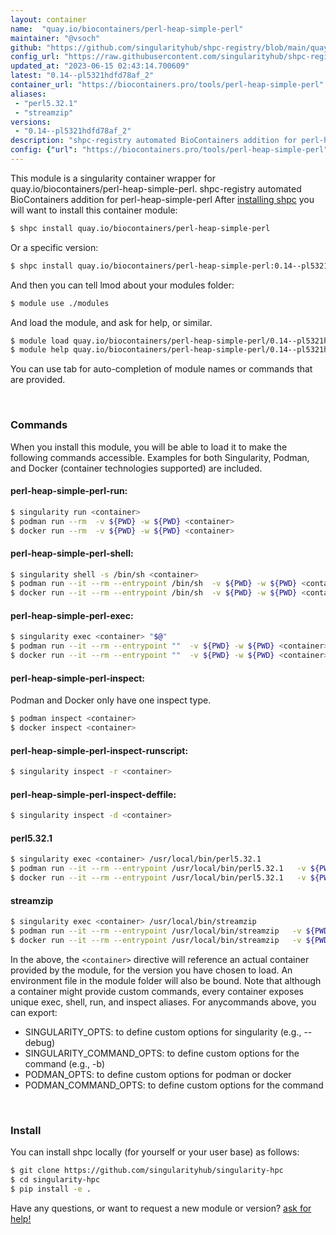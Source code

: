 ```yaml
---
layout: container
name:  "quay.io/biocontainers/perl-heap-simple-perl"
maintainer: "@vsoch"
github: "https://github.com/singularityhub/shpc-registry/blob/main/quay.io/biocontainers/perl-heap-simple-perl/container.yaml"
config_url: "https://raw.githubusercontent.com/singularityhub/shpc-registry/main/quay.io/biocontainers/perl-heap-simple-perl/container.yaml"
updated_at: "2023-06-15 02:43:14.700609"
latest: "0.14--pl5321hdfd78af_2"
container_url: "https://biocontainers.pro/tools/perl-heap-simple-perl"
aliases:
 - "perl5.32.1"
 - "streamzip"
versions:
 - "0.14--pl5321hdfd78af_2"
description: "shpc-registry automated BioContainers addition for perl-heap-simple-perl"
config: {"url": "https://biocontainers.pro/tools/perl-heap-simple-perl", "maintainer": "@vsoch", "description": "shpc-registry automated BioContainers addition for perl-heap-simple-perl", "latest": {"0.14--pl5321hdfd78af_2": "sha256:0010b9d8429918d18e6067406706399d266e6ca66ae096469a591d7f4e043000"}, "tags": {"0.14--pl5321hdfd78af_2": "sha256:0010b9d8429918d18e6067406706399d266e6ca66ae096469a591d7f4e043000"}, "docker": "quay.io/biocontainers/perl-heap-simple-perl", "aliases": {"perl5.32.1": "/usr/local/bin/perl5.32.1", "streamzip": "/usr/local/bin/streamzip"}}
---
```


This module is a singularity container wrapper for quay.io/biocontainers/perl-heap-simple-perl.
shpc-registry automated BioContainers addition for perl-heap-simple-perl
After [installing shpc](#install) you will want to install this container module:


```bash
$ shpc install quay.io/biocontainers/perl-heap-simple-perl
```

Or a specific version:

```bash
$ shpc install quay.io/biocontainers/perl-heap-simple-perl:0.14--pl5321hdfd78af_2
```

And then you can tell lmod about your modules folder:

```bash
$ module use ./modules
```

And load the module, and ask for help, or similar.

```bash
$ module load quay.io/biocontainers/perl-heap-simple-perl/0.14--pl5321hdfd78af_2
$ module help quay.io/biocontainers/perl-heap-simple-perl/0.14--pl5321hdfd78af_2
```

You can use tab for auto-completion of module names or commands that are provided.

<br>

### Commands

When you install this module, you will be able to load it to make the following commands accessible.
Examples for both Singularity, Podman, and Docker (container technologies supported) are included.

#### perl-heap-simple-perl-run:

```bash
$ singularity run <container>
$ podman run --rm  -v ${PWD} -w ${PWD} <container>
$ docker run --rm  -v ${PWD} -w ${PWD} <container>
```

#### perl-heap-simple-perl-shell:

```bash
$ singularity shell -s /bin/sh <container>
$ podman run --it --rm --entrypoint /bin/sh  -v ${PWD} -w ${PWD} <container>
$ docker run --it --rm --entrypoint /bin/sh  -v ${PWD} -w ${PWD} <container>
```

#### perl-heap-simple-perl-exec:

```bash
$ singularity exec <container> "$@"
$ podman run --it --rm --entrypoint ""  -v ${PWD} -w ${PWD} <container> "$@"
$ docker run --it --rm --entrypoint ""  -v ${PWD} -w ${PWD} <container> "$@"
```

#### perl-heap-simple-perl-inspect:

Podman and Docker only have one inspect type.

```bash
$ podman inspect <container>
$ docker inspect <container>
```

#### perl-heap-simple-perl-inspect-runscript:

```bash
$ singularity inspect -r <container>
```

#### perl-heap-simple-perl-inspect-deffile:

```bash
$ singularity inspect -d <container>
```


#### perl5.32.1

```bash
$ singularity exec <container> /usr/local/bin/perl5.32.1
$ podman run --it --rm --entrypoint /usr/local/bin/perl5.32.1   -v ${PWD} -w ${PWD} <container> -c " $@"
$ docker run --it --rm --entrypoint /usr/local/bin/perl5.32.1   -v ${PWD} -w ${PWD} <container> -c " $@"
```


#### streamzip

```bash
$ singularity exec <container> /usr/local/bin/streamzip
$ podman run --it --rm --entrypoint /usr/local/bin/streamzip   -v ${PWD} -w ${PWD} <container> -c " $@"
$ docker run --it --rm --entrypoint /usr/local/bin/streamzip   -v ${PWD} -w ${PWD} <container> -c " $@"
```



In the above, the `<container>` directive will reference an actual container provided
by the module, for the version you have chosen to load. An environment file in the
module folder will also be bound. Note that although a container
might provide custom commands, every container exposes unique exec, shell, run, and
inspect aliases. For anycommands above, you can export:

 - SINGULARITY_OPTS: to define custom options for singularity (e.g., --debug)
 - SINGULARITY_COMMAND_OPTS: to define custom options for the command (e.g., -b)
 - PODMAN_OPTS: to define custom options for podman or docker
 - PODMAN_COMMAND_OPTS: to define custom options for the command

<br>

### Install

You can install shpc locally (for yourself or your user base) as follows:

```bash
$ git clone https://github.com/singularityhub/singularity-hpc
$ cd singularity-hpc
$ pip install -e .
```

Have any questions, or want to request a new module or version? [ask for help!](https://github.com/singularityhub/singularity-hpc/issues)